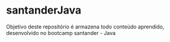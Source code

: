 # santanderJava
Objetivo deste repositório é armazena todo conteúdo aprendido, desenvolvido no bootcamp santander - Java
